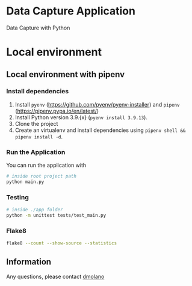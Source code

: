 # Data Capture Application

Data Capture with Python

# Local environment

## Local environment with pipenv

### Install dependencies

1. Install `pyenv` (https://github.com/pyenv/pyenv-installer) and `pipenv` (https://pipenv.pypa.io/en/latest/)
2. Install Python version 3.9.{x} (`pyenv install 3.9.13`).
3. Clone the project
5. Create an virtualenv and install dependencies using `pipenv shell && pipenv install -d`.

### Run the Application

You can run the application with

```sh
# inside root project path
python main.py
```

### Testing

```sh
# inside ./app folder
python -m unittest tests/test_main.py
```

### Flake8
```sh
flake8 --count --show-source --statistics
```

## Information
Any questions, please contact [dmolano](mailto:diego.molano25@gmail.com)
